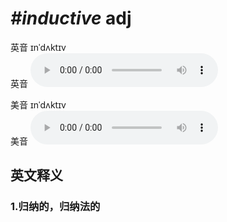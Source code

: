 # ***\#inductive*** adj
英音 ɪnˈdʌktɪv  
英音
<audio src="./media/inductive1_AAC.aac" controls="controls"></audio>

美音 ɪnˈdʌktɪv  
美音
<audio src="./media/inductive2_AAC.aac" controls="controls"></audio>



  

英文释义
---
### 1.**归纳的，归纳法的**  


